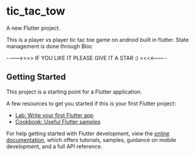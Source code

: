 # tic_tac_tow

A new Flutter project.

This is a player vs player tic tac toe game on android built in flutter. State management is done through Bloc

---->>>> IF YOU LIKE IT PLEASE GIVE IT A STAR :) <<<<----

## Getting Started

This project is a starting point for a Flutter application.

A few resources to get you started if this is your first Flutter project:

- [Lab: Write your first Flutter app](https://docs.flutter.dev/get-started/codelab)
- [Cookbook: Useful Flutter samples](https://docs.flutter.dev/cookbook)

For help getting started with Flutter development, view the
[online documentation](https://docs.flutter.dev/), which offers tutorials,
samples, guidance on mobile development, and a full API reference.
